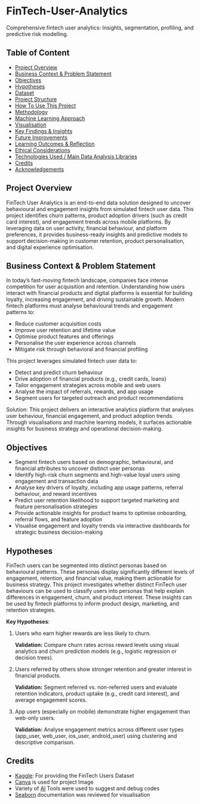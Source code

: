# FinTech-User-Analytics
Comprehensive fintech user analytics: Insights, segmentation, profiling, and predictive risk modelling.

## Table of Content 
- [Project Overview](#ProjectOverview)
- [Business Context & Problem Statement]()
- [Objectives](#Objectives)
- [Hypotheses](#Hypotheses)
- [Dataset](#Dataset)
- [Project Structure](#ProjectStructure)
- [How To Use This Project](#HowToUseThisProject)
- [Methodology](#Methodology)
- [Machine Learning Approach](#MachineLearningApproach)
- [Visualisation](#Visualisation)
- [Key Findings & Insights](#KeyFindings&Insights)
- [Future Improvements](#FutureImprovements)
- [Learning Outcomes & Reflection]()
- [Ethical Considerations](#EthicalConsiderations)
- [Technologies Used / Main Data Analysis Libraries]()
- [Credits](#Credits)
- [Acknowledgements](#Acknowledgements)

## Project Overview

FinTech User Analytics is an end-to-end data solution designed to uncover behavioural and engagement insights from simulated fintech user data. This project identifies churn patterns, product adoption drivers (such as credit card interest), and engagement trends across mobile platforms. By leveraging data on user activity, financial behaviour, and platform preferences, it provides business-ready insights and predictive models to support decision-making in customer retention, product personalisation, and digital experience optimisation.

## Business Context & Problem Statement

In today’s fast-moving fintech landscape, companies face intense competition for user acquisition and retention. Understanding how users interact with financial products and digital platforms is essential for building loyalty, increasing engagement, and driving sustainable growth. Modern fintech platforms must analyse behavioural trends and engagement patterns to:
 * Reduce customer acquisition costs
 * Improve user retention and lifetime value
 * Optimise product features and offerings
 * Personalise the user experience across channels
 * Mitigate risk through behavioral and financial profiling

This project leverages simulated fintech user data to:
 * Detect and predict churn behaviour
 * Drive adoption of financial products (e.g., credit cards, loans)
 * Tailor engagement strategies across mobile and web users
 * Analyse the impact of referrals, rewards, and app usage
 * Segment users for targeted outreach and product recommendations

Solution:
This project delivers an interactive analytics platform that analyses user behaviour, financial engagement, and product adoption trends. Through visualisations and machine learning models, it surfaces actionable insights for business strategy and operational decision-making.

## Objectives

 * Segment fintech users based on demographic, behavioural, and financial attributes to uncover distinct user personas
 * Identify high-risk churn segments and high-value loyal users using engagement and transaction data
 * Analyse key drivers of loyalty, including app usage patterns, referral behaviour, and reward incentives
 * Predict user retention likelihood to support targeted marketing and feature personalisation strategies
 * Provide actionable insights for product teams to optimise onboarding, referral flows, and feature adoption
 * Visualise engagement and loyalty trends via interactive dashboards for strategic business decision-making

 ## Hypotheses

FinTech users can be segmented into distinct personas based on behavioural patterns. These personas display significantly different levels of engagement, retention, and financial value, making them actionable for business strategy.
This project investigates whether distinct FinTech user behaviours can be used to classify users into personas that help explain differences in engagement, churn, and product interest. 
These insights can be used by fintech platforms to inform product design, marketing, and retention strategies.

**Key Hypotheses**:
 1. Users who earn higher rewards are less likely to churn. 

     **Validation:**  Compare churn rates across reward levels using visual analytics and churn prediction models (e.g., logistic regression or decision trees).

2. Users referred by others show stronger retention and greater interest in financial products.

    **Validation:** Segment referred vs. non-referred users and evaluate retention indicators, product uptake (e.g., credit card interest), and average engagement scores.

3. App users (especially on mobile) demonstrate higher engagement than web-only users.

    **Validation:** Analyse engagement metrics across different user types (app_user, web_user, ios_user, android_user) using clustering and descriptive comparison.



## Credits

 - [Kaggle](https://www.kaggle.com/datasets/niketdheeryan/fintech-users-data): For providing the FinTech Users Dataset
 - [Canva](https://www.canva.com/design/DAGtbZPuH18/A0jzAFmy08rXnbawqq0WXA/edit) is used for project Image
 - Variety of [AI](https://chatgpt.com/?model=auto) Tools were used to suggest and debug codes
 - [Seaborn](https://seaborn.pydata.org/) documentation was reviewed for visualisation
